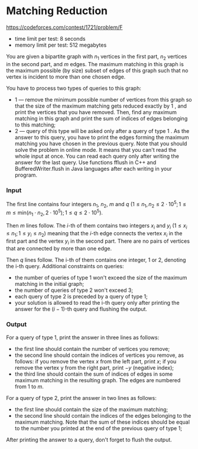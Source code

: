 # Matching Reduction

https://codeforces.com/contest/1721/problem/F

- time limit per test: 8 seconds
- memory limit per test: 512 megabytes

You are given a bipartite graph with $n_1$
vertices in the first part, $n_2$
vertices in the second part, and $m$
edges. The maximum matching in this graph is the maximum possible (by size) subset of edges of this graph such that no vertex is incident to more than one chosen edge.

You have to process two types of queries to this graph:

- 1 — remove the minimum possible number of vertices from this graph so that the size of the maximum matching gets reduced exactly by 1
  , and print the vertices that you have removed. Then, find any maximum matching in this graph and print the sum of indices of edges belonging to this matching;
- 2 — query of this type will be asked only after a query of type 1
  . As the answer to this query, you have to print the edges forming the maximum matching you have chosen in the previous query.
  Note that you should solve the problem in online mode. It means that you can't read the whole input at once. You can read each query only after writing the answer for the last query. Use functions fflush in C++ and BufferedWriter.flush in Java languages after each writing in your program.

### Input

The first line contains four integers $n_1$, $n_2$, $m$ and $q$ $(1 \leq n_1,n_2 \leq 2\cdot 10^5; 1\leq m\leq\text{min}(n_1\cdot n_2,2\cdot 10^5); 1\leq q \leq 2\cdot 10^5)$.

Then $m$ lines follow. The $i$-th of them contains two integers $x_i$ and $y_i$ $(1\leq x_i \leq n_1; 1\leq y_i\leq n_2)$ meaning that the $i$-th edge connects the vertex $x_i$ in the first part and the vertex $y_i$ in the second part. There are no pairs of vertices that are connected by more than one edge.

Then $q$ lines follow. The i-th of them contains one integer, 1 or 2, denoting the i-th query. Additional constraints on queries:

- the number of queries of type 1
  won't exceed the size of the maximum matching in the initial graph;
- the number of queries of type 2 won't exceed 3;
- each query of type 2 is preceded by a query of type 1;
- your solution is allowed to read the i-th query only after printing the answer for the $(i−1)$-th query and flushing the output.

### Output

For a query of type 1, print the answer in three lines as follows:

- the first line should contain the number of vertices you remove;
- the second line should contain the indices of vertices you remove, as follows: if you remove the vertex $x$ from the left part, print $x$; if you remove the vertex y from the right part, print $−y$ (negative index);
- the third line should contain the sum of indices of edges in some maximum matching in the resulting graph. The edges are numbered from 1 to $m$.

For a query of type 2, print the answer in two lines as follows:

- the first line should contain the size of the maximum matching;
- the second line should contain the indices of the edges belonging to the maximum matching. Note that the sum of these indices should be equal to the number you printed at the end of the previous query of type 1;

After printing the answer to a query, don't forget to flush the output.
